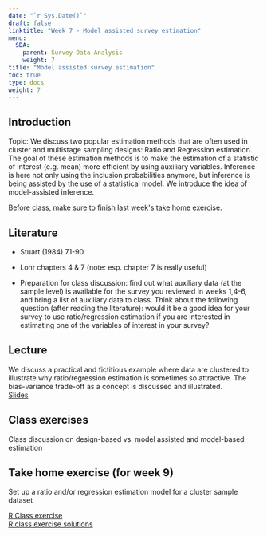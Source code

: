 ```yaml
---
date: "`r Sys.Date()`"
draft: false
linktitle: "Week 7 - Model assisted survey estimation"
menu:
  SDA:
    parent: Survey Data Analysis
    weight: 7
title: "Model assisted survey estimation"
toc: true
type: docs
weight: 7
---
```


## Introduction

Topic: We discuss two popular estimation methods that are often used in cluster and multistage sampling designs: Ratio and Regression estimation. The goal of these estimation methods is to make the estimation of a statistic of interest (e.g. mean) more efficient by using auxiliary variables. Inference is here not only using the inclusion probabilities anymore, but inference is being assisted by the use of a statistical model. We introduce the idea of model-assisted inference. 	

<ins>Before class, make sure to finish last week's take home exercise.</ins>


## Literature

- Stuart (1984) 71-90
-	Lohr chapters 4 & 7 (note: esp. chapter 7 is really useful)

-	Preparation for class discussion: find out what auxiliary data (at the sample level) is available for the survey you reviewed in weeks 1,4-6, and bring a list of auxiliary data to class. Think about the following question (after reading the literature): would it be a good idea for your survey to use ratio/regression estimation if you are interested in estimating one of the variables of interest in your survey? 

## Lecture
We discuss a practical and fictitious example where data are clustered to illustrate why ratio/regression estimation is sometimes so attractive. The bias-variance trade-off as a concept is discussed and illustrated.  
[Slides](/files/SDA/week7/lecture_week_7.pdf)  

## Class exercises
Class discussion on design-based vs. model assisted and model-based estimation

## Take home exercise (for week 9)
Set up a ratio and/or regression estimation model for a cluster sample dataset	

[R Class exercise](/files/SDA/week7/class_exercise_week_7.pdf)  
[R class exercise solutions](/files/SDA/week7/class_exercise_week_7.Rmd) 



